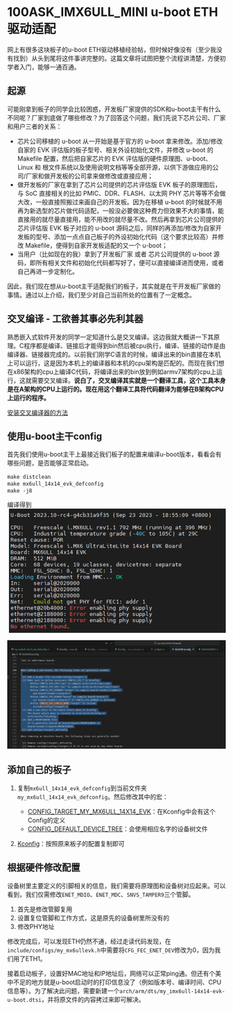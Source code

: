 # 100ASK_IMX6ULL_MINI u-boot ETH驱动适配
网上有很多这块板子的u-boot ETH驱动移植经验帖，但时候好像没有（至少我没有找到）从头到尾将这件事讲完整的。这篇文章将试图把整个流程讲清楚，方便初学者入门，能够一通百通。

## 起源
可能刚拿到板子的同学会比较困惑，开发板厂家提供的SDK和u-boot主干有什么不同呢？厂家到底做了哪些修改？为了回答这个问题，我们先说下芯片公司、厂家和用户三者的关系：
* 芯片公司移植的 u-boot 从一开始是基于官方的 u-boot 拿来修改。添加/修改自家的 EVK 评估版的板子型号、相关外设初始化文件，并修改 u-boot 的 Makefile 配置，然后把自家芯片的 EVK 评估版的硬件原理图、u-boot、Linux 和 根文件系统以及使用说明文档等等全部开源，以供下游做应用的公司/厂家和做开发板的公司拿来做修改或直接应用；
* 做开发板的厂家在拿到了芯片公司提供的芯片评估版 EVK 板子的原理图后，与 SoC 直接相关的比如 PMIC、DDR、FLASH、以太网 PHY 芯片等等不会做大改，一般直接照搬过来画自己的开发板。因为在移植 u-boot 的时候就不用再为新选型的芯片做代码适配，一般没必要做这种费力但效果不大的事情，能直接用的就尽量直接用，能不用改的就尽量不改。然后再拿到芯片公司提供的芯片评估版 EVK 板子对应的 u-boot 源码之后，同样的再添加/修改为自家开发板的型号、添加一点点自己板子的外设初始化代码（这个要求比较高）并修改 Makefile，便得到自家开发板适配的又一个 u-boot；
* 当用户（比如现在的我）拿到了开发板厂家 或者 芯片公司提供的 u-boot 源码，即所有相关文件和初始化代码都写好了，便可以直接编译进而使用，或者自己再进一步定制化。

因此，我们现在想从u-boot主干适配我们的板子，其实就是在干开发板厂家做的事情。通过以上介绍，我们至少对自己当前所处的位置有了一定概念。

## 交叉编译 - 工欲善其事必先利其器
熟悉嵌入式软件开发的同学一定知道什么是交叉编译。这边我就大概讲一下其原理。C程序都是编译、链接后才能得到bin然后被cpu执行，编译、链接的动作是由编译器、链接器完成的。以前我们刚学C语言的时候，编译出来的bin直接在本机上可以运行，这是因为本机上的编译器和本机的cpu架构是匹配的。而现在我们想在x86架构的cpu上编译C代码，将编译出来的bin放到例如armv7架构的cpu上运行，这就需要交叉编译。**说白了，交叉编译其实就是一个翻译工具，这个工具本身是在A架构的CPU上运行的。现在用这个翻译工具将代码翻译为能够在B架构CPU上运行的程序。**

[安装交叉编译器的方法](https://blog.csdn.net/qq_36347513/article/details/126658866)
## 使用u-boot主干config
首先我们使用u-boot主干上最接近我们板子的配置来编译u-boot版本，看看会有哪些问题，是否能够正常启动。
```
make distclean
make mx6ull_14x14_evk_defconfig
make -j8
```
编译得到
![Alt text](images\image.png)

![Alt text](image.png)
## 添加自己的板子
1. 复制`mx6ull_14x14_evk_defconfig`到当前文件夹`my_mx6ull_14x14_evk_defconfig`。然后修改其中的宏：
    * [CONFIG_TARGET_MY_MX6ULL_14X14_EVK](https://github.com/u-boot/u-boot/compare/master...jd-you:u-boot:port_uboot?diff=unified#diff-fca5fb0cb6ce1dc6406b6e93f7ea35efac236f134d7d97acfffa719ec632902bR10)：在Kconfig中会有这个Config的定义
    * [CONFIG_DEFAULT_DEVICE_TREE](https://github.com/u-boot/u-boot/compare/master...jd-you:u-boot:port_uboot?diff=unified#diff-fca5fb0cb6ce1dc6406b6e93f7ea35efac236f134d7d97acfffa719ec632902bR12)：会使用相应名字的设备树文件

2. [Kconfig](https://github.com/u-boot/u-boot/compare/master...jd-you:u-boot:port_uboot?diff=unified#diff-b7fa3c1f40ebfb1cd19ca01e142daf0392bce0e7fdf69c630b58aae868b2c06aR463)：按照原来板子的配置复制即可

## 根据硬件修改配置
设备树里主要定义的引脚相关的信息，我们需要将原理图和设备树对应起来。可以看到，我们仅需修改`ENET_MDIO`、`ENET_MDC`、`SNVS_TAMPER9`三个管脚。
1. 首先是修改管脚复用
2. 设置复位管脚和工作方式，这是原先的设备树里所没有的
3. 修改PHY地址

修改完成后，可以发现ETH仍然不通，经过走读代码发现，在`include/configs/my_mx6ullevk.h`中需要将`CFG_FEC_ENET_DEV`修改为0，因为我们用了ETH1。

接着启动板子，设置好MAC地址和IP地址后，网络可以正常ping通。但还有个美中不足的地方就是u-boot启动时的打印信息没了（例如版本号、编译时间、CPU信息等）。为了解决此问题，需要新建一个`arch/arm/dts/my_imx6ull-14x14-evk-u-boot.dtsi`，并将原文件的内容拷过来即可解决。